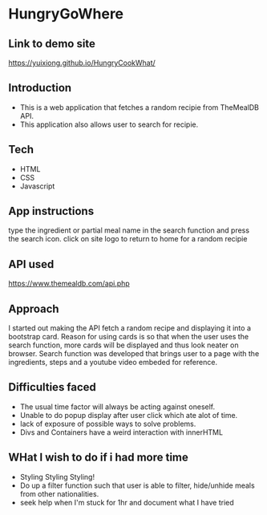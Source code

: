# HungryGoWhere

## Link to demo site
https://yuixiong.github.io/HungryCookWhat/

## Introduction
- This is a web application that fetches a random recipie from TheMealDB API.
- This application also allows user to search for recipie. 

## Tech
- HTML
- CSS
- Javascript

## App instructions
type the ingredient or partial meal name in the search function and press the search icon.
click on site logo to return to home for a random recipie

## API used
https://www.themealdb.com/api.php

## Approach
I started out making the API fetch a random recipe and displaying it into a bootstrap card. Reason for using cards is so that when the user uses the search function, more cards will be displayed and thus look neater on browser. Search function was developed that brings user to a page with the ingredients, steps and a youtube video embeded for reference.

## Difficulties faced
- The usual time factor will always be acting against oneself.
- Unable to do popup display after user click which ate alot of time.
- lack of exposure of possible ways to solve problems.
- Divs and Containers have a weird interaction with innerHTML 

## WHat I wish to do if i had more time
- Styling Styling Styling!
- Do up a filter function such that user is able to filter, hide/unhide meals from other nationalities.
- seek help when I'm stuck for 1hr and document what I have tried